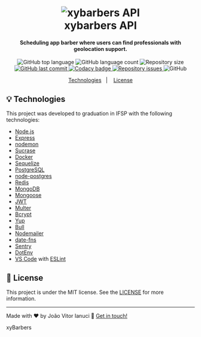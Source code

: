 <h1 align="center">
    <img alt="xybarbers API" src="https://i.imgur.com/VgcgK23.png" />
    <br>
    xybarbers API
</h1>

<h4 align="center">
  Scheduling app barber where users can find professionals with geolocation support.
</h4>
<p align="center">
    
  <img alt="GitHub top language" src="https://img.shields.io/github/languages/top/joaoianuci/xybarbers-node.svg">
  
  <img alt="GitHub language count" src="https://img.shields.io/github/languages/count/joaoianuci/xybarbers-node.svg">
    
  <img alt="Repository size" src="https://img.shields.io/github/repo-size/joaoianuci/xybarbers-node.svg">
  <a href="https://github.com/joaoianuci/xybarbers-node/commits/master">
    <img alt="GitHub last commit" src="https://img.shields.io/github/last-commit/joaoianuci/xybarbers-node.svg">
  </a>
  
  <a href="https://app.codacy.com/gh/xybarbers/xybarbers-node?utm_source=github.com&utm_medium=referral&utm_content=xybarbers/xybarbers-  node&utm_campaign=Badge_Grade_Dashboard">
   <img alt="Codacy badge" src="https://api.codacy.com/project/badge/Grade/214a062e26734d3e80931b211c9d582f">
  </a>
  
  <a href="https://github.com/joaoianuci/xybarbers-node/issues">
    <img alt="Repository issues" src="https://img.shields.io/github/issues/joaoianuci/xybarbers-node.svg">
  </a>
  
  <img alt="GitHub" src="https://img.shields.io/github/license/joaoianuci/xybarbers-node.svg">   
</p>
<p align="center">
  <a href="#rocket-technologies">Technologies</a>&nbsp;&nbsp;&nbsp;|&nbsp;&nbsp;&nbsp;
  <a href="#memo-license">License</a>
</p>

## :bulb: Technologies

This project was developed to graduation in IFSP with the following technologies:

-  [Node.js][nodejs]
-  [Express](https://expressjs.com/)
-  [nodemon](https://nodemon.io/)
-  [Sucrase](https://github.com/alangpierce/sucrase)
-  [Docker](https://www.docker.com/docker-community)
-  [Sequelize](http://docs.sequelizejs.com/)
-  [PostgreSQL](https://www.postgresql.org/)
-  [node-postgres](https://www.npmjs.com/package/pg)
-  [Redis](https://redis.io/)
-  [MongoDB](https://www.mongodb.com/)
-  [Mongoose](https://mongoosejs.com/)
-  [JWT](https://jwt.io/)
-  [Multer](https://github.com/expressjs/multer)
-  [Bcrypt](https://www.npmjs.com/package/bcrypt)
-  [Yup](https://www.npmjs.com/package/yup)
-  [Bull](https://www.npmjs.com/package/bull)
-  [Nodemailer](https://nodemailer.com/about/)
-  [date-fns](https://date-fns.org/)
-  [Sentry](https://sentry.io/)
-  [DotEnv](https://www.npmjs.com/package/dotenv)
-  [VS Code][vc] with [ESLint][vceslint]

## :memo: License
This project is under the MIT license. See the [LICENSE](https://github.com/joaoianuci/xybarbers-node/blob/master/LICENSE) for more information.

---

Made with ♥ by João Vitor Ianuci :wave: [Get in touch!](https://www.linkedin.com/in/joaoianuci/)

[nodejs]: https://nodejs.org/
[yarn]: https://yarnpkg.com/
[vc]: https://code.visualstudio.com/
[vceditconfig]: https://marketplace.visualstudio.com/items?itemName=EditorConfig.EditorConfig
[vceslint]: https://marketplace.visualstudio.com/items?itemName=dbaeumer.vscode-eslint
xyBarbers
